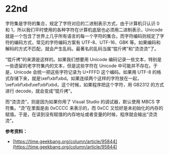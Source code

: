 # 22nd

字符集是字符的集合，规定了字符对应的二进制表示方式，由于计算机只认识 0 和 1，所以我们平时使用的各种字符在计算机底层也必须用二进制表示，Unicode 就是一个包含了世界上几乎所有语言的每一个字符的集合。而字符编码则规定了字符的编码方式，常见的字符编码方案有 UTF-8、UTF-16、GBK 等。如果编码和解码的方式不匹配，就会产生乱码。最著名的乱码当属“锟斤拷”和“烫烫烫”了。

“锟斤拷”的来源是这样的。如果我们想要用 Unicode 编码记录一些文本，特别是一些遗留的老字符集内的文本，但是这些字符在 Unicode 中可能并不存在。于是，Unicode 会统一把这些字符记录为 U+FFFD 这个编码。如果用 UTF-8 的格式存储下来，就是\xef\xbf\xbd。如果连续两个这样的字符放在一起，\xef\xbf\xbd\xef\xbf\xbd，这个时候，如果程序把这个字符，用 GB2312 的方式进行 decode，就会变成“锟斤拷”。

而“烫烫烫”，则是因为如果你用了 Visual Studio 的调试器，默认使用 MBCS 字符集。“烫”在里面是由 0xCCCC 来表示的，而 0xCC 又恰好是未初始化的内存的赋值。于是，在读到没有赋值的内存地址或者变量的时候，程序就会输出“烫烫烫”。

**参考资料：**

* [https://time.geekbang.org/column/article/95844](https://time.geekbang.org/column/article/95844)

